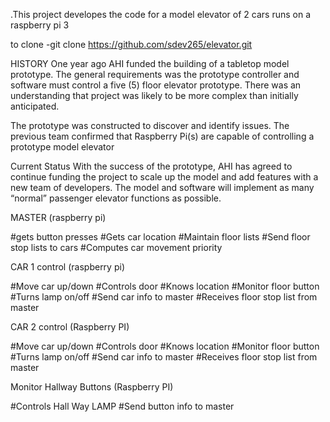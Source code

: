 .This project developes the code for a model elevator of 2 cars runs on a raspberry pi 3

to clone 
-git clone https://github.com/sdev265/elevator.git

HISTORY
One year ago AHI funded the building of a tabletop model prototype. 
The general requirements was the prototype controller and software must control a five (5) floor elevator prototype. 
There was an understanding that project was likely to be more complex than initially anticipated.

The prototype was constructed to discover and identify issues. 
The previous team confirmed that Raspberry Pi(s) are capable of controlling a prototype model elevator

Current Status
With the success of the prototype, AHI has agreed to continue funding the project to scale up the model and add features with a new team of developers. 
The model and software will implement as many “normal” passenger elevator functions as possible. 

MASTER (raspberry pi)

#gets button presses
#Gets car location
#Maintain floor lists
#Send floor stop lists to cars
#Computes car movement priority 


CAR 1 control (raspberry pi)

#Move car up/down
#Controls door
#Knows location
#Monitor floor button
#Turns lamp on/off
#Send car info to master
#Receives floor stop list from master

CAR 2 control (Raspberry PI)

#Move car up/down
#Controls door
#Knows location
#Monitor floor button
#Turns lamp on/off
#Send car info to master
#Receives floor stop list from master


Monitor Hallway Buttons (Raspberry PI)

#Controls Hall Way LAMP
#Send button info to master